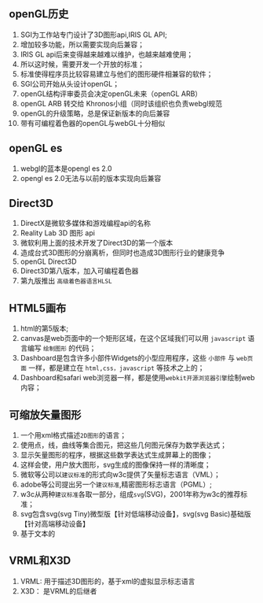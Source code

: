## openGL历史

01. SGI为工作站专门设计了3D图形api,IRIS GL API;
02. 增加较多功能，所以需要实现向后兼容；
03. IRIS GL api后来变得越来越难以维护，也越来越难使用；
04. 所以这时候，需要开发一个开放的标准；
05. 标准使得程序员比较容易建立与他们的图形硬件相兼容的软件；
06. SGI公司开始从头设计openGL；
07. openGL结构评审委员会决定openGL未来（openGL ARB）
08. openGL ARB 转交给 Khronos小组（同时该组织也负责webgl规范
09. openGL的升级策略，总是保证新版本的向后兼容
10. 带有可编程着色器的openGL与webGL十分相似

## openGL es

01. webgl的蓝本是opengl es 2.0
02. opengl es 2.0无法与以前的版本实现向后兼容

## Direct3D

01. DirectX是微软多媒体和游戏编程api的名称
02. Reality Lab 3D 图形 api
03. 微软利用上面的技术开发了Direct3D的第一个版本
04. 造成台式3D图形的分崩离析，但同时也造成3D图形行业的健康竞争
05. openGL Direct3D
06. Direct3D第八版本，加入可编程着色器
07. 第九版推出 `高级着色器语言HLSL`

## HTML5画布

01. html的第5版本;
02. canvas是web页面中的一个矩形区域，在这个区域我们可以用 `javascript` 语言编写 `绘制图形` 的代码；
03. Dashboard是包含许多小部件Widgets的小型应用程序，这些 `小部件` 与 `web页面` 一样，都是建立在 `html,css，javascript` 等技术之上的；
04. Dashboard和safari web浏览器一样，都是使用`webkit开源浏览器引擎`绘制web内容；

## 可缩放矢量图形
1. 一个用xml格式描述`2D图形`的语言；
2. 使用点，线，曲线等集合图元，把这些几何图元保存为数学表达式；
3. 显示矢量图形的程序，根据这些数学表达式生成屏幕上的图像；
4. 这样会使，用户放大图形，svg生成的图像保持一样的清晰度；
5. 微软等公司以`建议标准`的形式向w3c提供了矢量标志语言（VML）；
6. adobe等公司提出另一个`建议标准`,精密图形标志语言（PGML）;
7. w3c从两种`建议标准`各取一部分，组成`svg`(SVG)，2001年称为w3c的推荐标准；
8. svg包含svg(svg Tiny)微型版【针对低端移动设备】，svg(svg Basic)基础版【针对高端移动设备】
9. 基于文本的

## VRML和X3D
1. VRML: 用于描述3D图形的，基于xml的虚拟显示标志语言
3. X3D： 是VRML的后继者
